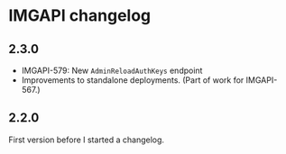 # IMGAPI changelog

## 2.3.0

- IMGAPI-579: New `AdminReloadAuthKeys` endpoint
- Improvements to standalone deployments. (Part of work for IMGAPI-567.)

## 2.2.0

First version before I started a changelog.

